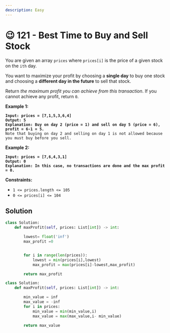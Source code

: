 ```yaml
---
description: Easy
---
```


# 😉 121 - Best Time to Buy and Sell Stock

You are given an array `prices` where `prices[i]` is the price of a given stock on the `ith` day.

You want to maximize your profit by choosing a **single day** to buy one stock and choosing a **different day in the future** to sell that stock.

Return _the maximum profit you can achieve from this transaction_. If you cannot achieve any profit, return `0`.

&#x20;

**Example 1:**

<pre><code><strong>Input: prices = [7,1,5,3,6,4]
</strong><strong>Output: 5
</strong><strong>Explanation: Buy on day 2 (price = 1) and sell on day 5 (price = 6), profit = 6-1 = 5.
</strong>Note that buying on day 2 and selling on day 1 is not allowed because you must buy before you sell.
</code></pre>

**Example 2:**

<pre><code><strong>Input: prices = [7,6,4,3,1]
</strong><strong>Output: 0
</strong><strong>Explanation: In this case, no transactions are done and the max profit = 0.
</strong></code></pre>

&#x20;

**Constraints:**

* `1 <= prices.length <= 105`
* `0 <= prices[i] <= 104`

## Solution

```python
class Solution:
    def maxProfit(self, prices: List[int]) -> int:

        lowest= float('inf')
        max_profit =0


        for i in range(len(prices)):
            lowest = min(prices[i],lowest)
            max_profit = max(prices[i]-lowest,max_profit)

        return max_profit

```

```python
class Solution:
    def maxProfit(self, prices: List[int]) -> int:

        min_value = inf
        max_value = -inf
        for i in prices:
            min_value = min(min_value,i)
            max_value = max(max_value,i- min_value)
        
        return max_value
```
